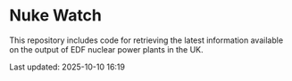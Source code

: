 # Nuke Watch

This repository includes code for retrieving the latest information available on the output of EDF nuclear power plants in the UK.

Last updated: 2025-10-10 16:19